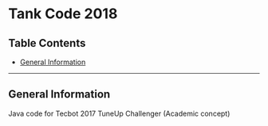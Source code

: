 # Tank Code 2018

## Table Contents

* [General Information](#general-information)

---

## General Information
Java code for Tecbot 2017 TuneUp Challenger (Academic concept)

